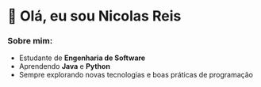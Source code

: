 # 👋 Olá, eu sou Nicolas Reis

###  Sobre mim:
-  Estudante de **Engenharia de Software**
-  Aprendendo **Java** e **Python**
-  Sempre explorando novas tecnologias e boas práticas de programação

